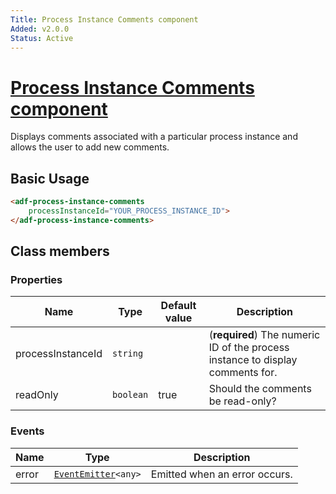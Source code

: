 ```yaml
---
Title: Process Instance Comments component
Added: v2.0.0
Status: Active
---
```


# [Process Instance Comments component](../../lib/process-services/process-comments/process-comments.component.ts "Defined in process-comments.component.ts")

Displays comments associated with a particular process instance and allows the user to add new comments.

## Basic Usage

```html
<adf-process-instance-comments 
    processInstanceId="YOUR_PROCESS_INSTANCE_ID">
</adf-process-instance-comments>
```

## Class members

### Properties

| Name | Type | Default value | Description |
| ---- | ---- | ------------- | ----------- |
| processInstanceId | `string` |  | (**required**) The numeric ID of the process instance to display comments for. |
| readOnly | `boolean` | true | Should the comments be read-only? |

### Events

| Name | Type | Description |
| ---- | ---- | ----------- |
| error | [`EventEmitter`](https://angular.io/api/core/EventEmitter)`<any>` | Emitted when an error occurs. |
